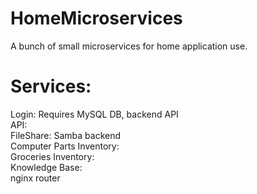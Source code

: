 # HomeMicroservices
A bunch of small microservices for home application use.</br>
# Services:
Login: Requires MySQL DB, backend API</br>
API: </br>
FileShare: Samba backend</br>
Computer Parts Inventory: </br>
Groceries Inventory:</br>
Knowledge Base:</br>
nginx router
